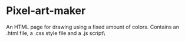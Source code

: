 # Pixel-art-maker

An HTML page for drawing using a fixed amount of colors.
Contains an .html file, a .css style file and a .js script\\
